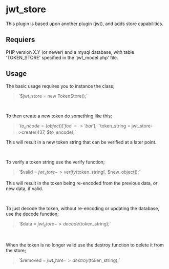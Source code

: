 # jwt_store

This plugin is based upon another plugin (jwt), and adds store capabilities.

## Requiers

PHP version X.Y (or newer) and a mysql database, with table 'TOKEN_STORE' specified in the 'jwt_model.php' file.

## Usage

The basic usage requires you to instance the class;

> ´$jwt_store = new TokenStore();´

<br>

To then create a new token do something like this;

> ´$to_encode = (object) ['foo' => 'bar'];´
> ´$token_string = jwt_store->create(437, $to_encode);´

This will result in a new token string that can be verified at a later point.

<br>

To verify a token string use the verify function;

> ´$valid = $jwt_store->verify($token_string[, $new_object]);´

This will result in the token being re-encoded from the previous data, or new data, if valid.

<br>

To just decode the token, without re-encoding or updating the database, use the decode function;

> ´$data = $jwt_store->decode($token_string);´

<br>

When the token is no longer valid use the destroy function to delete it from the store;

> ´$removed = $jwt_store->destroy($token_string);´